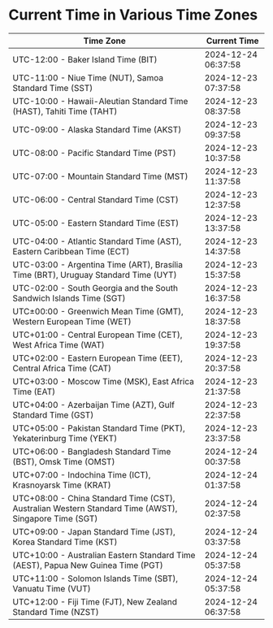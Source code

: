 # Current Time in Various Time Zones

| Time Zone | Current Time |
|-----------|--------------|
| UTC-12:00 - Baker Island Time (BIT) | 2024-12-24 06:37:58 |
| UTC-11:00 - Niue Time (NUT), Samoa Standard Time (SST) | 2024-12-23 07:37:58 |
| UTC-10:00 - Hawaii-Aleutian Standard Time (HAST), Tahiti Time (TAHT) | 2024-12-23 08:37:58 |
| UTC-09:00 - Alaska Standard Time (AKST) | 2024-12-23 09:37:58 |
| UTC-08:00 - Pacific Standard Time (PST) | 2024-12-23 10:37:58 |
| UTC-07:00 - Mountain Standard Time (MST) | 2024-12-23 11:37:58 |
| UTC-06:00 - Central Standard Time (CST) | 2024-12-23 12:37:58 |
| UTC-05:00 - Eastern Standard Time (EST) | 2024-12-23 13:37:58 |
| UTC-04:00 - Atlantic Standard Time (AST), Eastern Caribbean Time (ECT) | 2024-12-23 14:37:58 |
| UTC-03:00 - Argentina Time (ART), Brasília Time (BRT), Uruguay Standard Time (UYT) | 2024-12-23 15:37:58 |
| UTC-02:00 - South Georgia and the South Sandwich Islands Time (SGT) | 2024-12-23 16:37:58 |
| UTC±00:00 - Greenwich Mean Time (GMT), Western European Time (WET) | 2024-12-23 18:37:58 |
| UTC+01:00 - Central European Time (CET), West Africa Time (WAT) | 2024-12-23 19:37:58 |
| UTC+02:00 - Eastern European Time (EET), Central Africa Time (CAT) | 2024-12-23 20:37:58 |
| UTC+03:00 - Moscow Time (MSK), East Africa Time (EAT) | 2024-12-23 21:37:58 |
| UTC+04:00 - Azerbaijan Time (AZT), Gulf Standard Time (GST) | 2024-12-23 22:37:58 |
| UTC+05:00 - Pakistan Standard Time (PKT), Yekaterinburg Time (YEKT) | 2024-12-23 23:37:58 |
| UTC+06:00 - Bangladesh Standard Time (BST), Omsk Time (OMST) | 2024-12-24 00:37:58 |
| UTC+07:00 - Indochina Time (ICT), Krasnoyarsk Time (KRAT) | 2024-12-24 01:37:58 |
| UTC+08:00 - China Standard Time (CST), Australian Western Standard Time (AWST), Singapore Time (SGT) | 2024-12-24 02:37:58 |
| UTC+09:00 - Japan Standard Time (JST), Korea Standard Time (KST) | 2024-12-24 03:37:58 |
| UTC+10:00 - Australian Eastern Standard Time (AEST), Papua New Guinea Time (PGT) | 2024-12-24 05:37:58 |
| UTC+11:00 - Solomon Islands Time (SBT), Vanuatu Time (VUT) | 2024-12-24 05:37:58 |
| UTC+12:00 - Fiji Time (FJT), New Zealand Standard Time (NZST) | 2024-12-24 06:37:58 |
